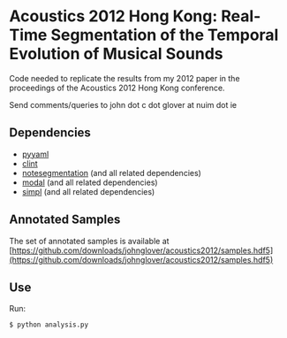 Acoustics 2012 Hong Kong: Real-Time Segmentation of the Temporal Evolution of Musical Sounds
============================================================================================

Code needed to replicate the results from my 2012 paper in the proceedings of the Acoustics 2012
Hong Kong conference.

Send comments/queries to john dot c dot glover at nuim dot ie


Dependencies
------------

* [pyyaml](http://pyyaml.org)
* [clint](http://pypi.python.org/pypi/clint)
* [notesegmentation](http://github.com/johnglover/notesegmentation) (and all related dependencies)
* [modal](http://github.com/johnglover/modal) (and all related dependencies)
* [simpl](http://simplsound.sourceforge.net) (and all related dependencies)


Annotated Samples
-----------------

The set of annotated samples is available at
[https://github.com/downloads/johnglover/acoustics2012/samples.hdf5](https://github.com/downloads/johnglover/acoustics2012/samples.hdf5)

Use
---

Run:

    $ python analysis.py 
